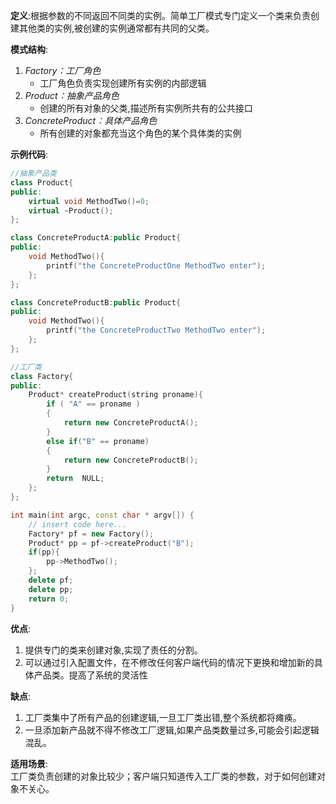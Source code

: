 **定义**:根据参数的不同返回不同类的实例。简单工厂模式专门定义一个类来负责创建其他类的实例,被创建的实例通常都有共同的父类。 

**模式结构**:  
1. *Factory：工厂角色*
    - 工厂角色负责实现创建所有实例的内部逻辑
2. *Product：抽象产品角色*
    - 创建的所有对象的父类,描述所有实例所共有的公共接口
3. *ConcreteProduct：具体产品角色*
    - 所有创建的对象都充当这个角色的某个具体类的实例

**示例代码**: 
```cpp
//抽象产品类
class Product{
public:
    virtual void MethodTwo()=0;
    virtual ~Product();
};

class ConcreteProductA:public Product{
public:
    void MethodTwo(){
        printf("the ConcreteProductOne MethodTwo enter");
    };
};

class ConcreteProductB:public Product{
public:
    void MethodTwo(){
        printf("the ConcreteProductTwo MethodTwo enter");
    };
};

//工厂类
class Factory{
public:
    Product* createProduct(string proname){
        if ( "A" == proname )
        {
            return new ConcreteProductA();
        }
        else if("B" == proname)
        {
            return new ConcreteProductB();
        }
        return  NULL;
    };
};

int main(int argc, const char * argv[]) {
    // insert code here...
    Factory* pf = new Factory();
    Product* pp = pf->createProduct("B");
    if(pp){
        pp->MethodTwo();
    };
    delete pf;
    delete pp;
    return 0;
}
```

**优点**:
1. 提供专门的类来创建对象,实现了责任的分割。
2. 可以通过引入配置文件，在不修改任何客户端代码的情况下更换和增加新的具体产品类。提高了系统的灵活性  

**缺点**:
1. 工厂类集中了所有产品的创建逻辑,一旦工厂类出错,整个系统都将瘫痪。
2. 一旦添加新产品就不得不修改工厂逻辑,如果产品类数量过多,可能会引起逻辑混乱。

**适用场景**:  
工厂类负责创建的对象比较少；客户端只知道传入工厂类的参数，对于如何创建对象不关心。
